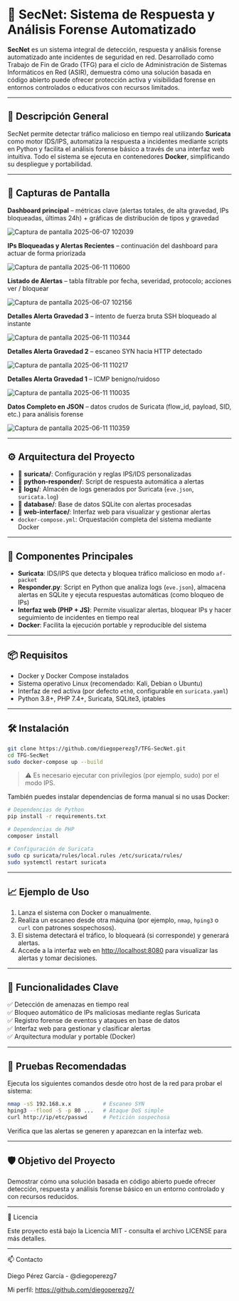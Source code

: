 # 🔐 SecNet: Sistema de Respuesta y Análisis Forense Automatizado

**SecNet** es un sistema integral de detección, respuesta y análisis forense automatizado ante incidentes de seguridad en red. Desarrollado como Trabajo de Fin de Grado (TFG) para el ciclo de Administración de Sistemas Informáticos en Red (ASIR), demuestra cómo una solución basada en código abierto puede ofrecer protección activa y visibilidad forense en entornos controlados o educativos con recursos limitados.

---

## 🧠 Descripción General

SecNet permite detectar tráfico malicioso en tiempo real utilizando **Suricata** como motor IDS/IPS, automatiza la respuesta a incidentes mediante scripts en Python y facilita el análisis forense básico a través de una interfaz web intuitiva. Todo el sistema se ejecuta en contenedores **Docker**, simplificando su despliegue y portabilidad.

---

## 📸 Capturas de Pantalla

**Dashboard principal** – métricas clave (alertas totales, de alta gravedad, IPs bloqueadas, últimas 24h) + gráficas de distribución de tipos y gravedad

![Captura de pantalla 2025-06-07 102039](https://github.com/user-attachments/assets/6916ddce-7a1e-4c9d-b266-9e139544efc1)

**IPs Bloqueadas y Alertas Recientes** – continuación del dashboard para actuar de forma priorizada

![Captura de pantalla 2025-06-11 110600](https://github.com/user-attachments/assets/b60c0512-a487-4dca-8dd7-60ec2a90a41d)

**Listado de Alertas** – tabla filtrable por fecha, severidad, protocolo; acciones ver / bloquear

![Captura de pantalla 2025-06-07 102156](https://github.com/user-attachments/assets/6411225b-4565-43da-a42f-05c79157a3d8)

**Detalles Alerta Gravedad 3** – intento de fuerza bruta SSH bloqueado al instante

![Captura de pantalla 2025-06-11 110344](https://github.com/user-attachments/assets/fb773c7f-893e-4d26-ab22-753153a2e819)

**Detalles Alerta Gravedad 2** – escaneo SYN hacia HTTP detectado

![Captura de pantalla 2025-06-11 110217](https://github.com/user-attachments/assets/58c1cea7-4039-478e-84e7-23d9f33b6b1d)

**Detalles Alerta Gravedad 1** – ICMP benigno/ruidoso

![Captura de pantalla 2025-06-11 110035](https://github.com/user-attachments/assets/f386d9ed-84af-4c8c-8b49-9ce696d44dcc)

**Datos Completo en JSON** – datos crudos de Suricata (flow_id, payload, SID, etc.) para análisis forense

![Captura de pantalla 2025-06-11 110359](https://github.com/user-attachments/assets/87f1d9b9-ef38-4a60-bb46-774f4e3f399a)


---

## ⚙️ Arquitectura del Proyecto

- 📁 **suricata/**: Configuración y reglas IPS/IDS personalizadas
- 📁 **python-responder/**: Script de respuesta automática a alertas
- 📁 **logs/**: Almacén de logs generados por Suricata (`eve.json`, `suricata.log`)
- 📁 **database/**: Base de datos SQLite con alertas procesadas
- 📁 **web-interface/**: Interfaz web para visualizar y gestionar alertas
- `docker-compose.yml`: Orquestación completa del sistema mediante Docker

---

## 🚀 Componentes Principales

- **Suricata**: IDS/IPS que detecta y bloquea tráfico malicioso en modo `af-packet`
- **Responder.py**: Script en Python que analiza logs (`eve.json`), almacena alertas en SQLite y ejecuta respuestas automáticas (como bloqueo de IPs)
- **Interfaz web (PHP + JS)**: Permite visualizar alertas, bloquear IPs y hacer seguimiento de incidentes en tiempo real
- **Docker**: Facilita la ejecución portable y reproducible del sistema

---

## 📦 Requisitos

- Docker y Docker Compose instalados
- Sistema operativo Linux (recomendado: Kali, Debian o Ubuntu)
- Interfaz de red activa (por defecto `eth0`, configurable en `suricata.yaml`)
- Python 3.8+, PHP 7.4+, Suricata, SQLite3, iptables

---

## 🛠️ Instalación

```bash
git clone https://github.com/diegoperezg7/TFG-SecNet.git
cd TFG-SecNet
sudo docker-compose up --build
```

> ⚠️ Es necesario ejecutar con privilegios (por ejemplo, sudo) por el modo IPS.

También puedes instalar dependencias de forma manual si no usas Docker:

```bash
# Dependencias de Python
pip install -r requirements.txt

# Dependencias de PHP
composer install

# Configuración de Suricata
sudo cp suricata/rules/local.rules /etc/suricata/rules/
sudo systemctl restart suricata
```

---

## 📈 Ejemplo de Uso

1. Lanza el sistema con Docker o manualmente.
2. Realiza un escaneo desde otra máquina (por ejemplo, `nmap`, `hping3` o `curl` con patrones sospechosos).
3. El sistema detectará el tráfico, lo bloqueará (si corresponde) y generará alertas.
4. Accede a la interfaz web en [http://localhost:8080](http://localhost:8080) para visualizar las alertas y tomar decisiones.

---

## 📄 Funcionalidades Clave

✅ Detección de amenazas en tiempo real  
✅ Bloqueo automático de IPs maliciosas mediante reglas Suricata  
✅ Registro forense de eventos y ataques en base de datos  
✅ Interfaz web para gestionar y clasificar alertas  
✅ Arquitectura modular y portable (Docker)

---

## 🧪 Pruebas Recomendadas

Ejecuta los siguientes comandos desde otro host de la red para probar el sistema:

```bash
nmap -sS 192.168.x.x          # Escaneo SYN
hping3 --flood -S -p 80 ...   # Ataque DoS simple
curl http://ip/etc/passwd     # Petición sospechosa
```

Verifica que las alertas se generen y aparezcan en la interfaz web.

---

## 🛡️ Objetivo del Proyecto

Demostrar cómo una solución basada en código abierto puede ofrecer detección, respuesta y análisis forense básico en un entorno controlado y con recursos reducidos.

---

📝 Licencia

Este proyecto está bajo la Licencia MIT - consulta el archivo LICENSE para más detalles.

---

📫 Contacto

Diego Pérez García - @diegoperezg7

Mi perfil: https://github.com/diegoperezg7/
